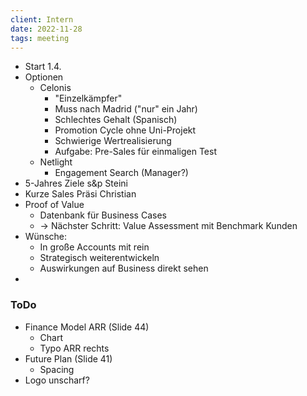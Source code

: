 ```yaml
---
client: Intern
date: 2022-11-28
tags: meeting
---
```


- Start 1.4.
- Optionen
	- Celonis
		- "Einzelkämpfer"
		- Muss nach Madrid ("nur" ein Jahr)
		- Schlechtes Gehalt (Spanisch)
		- Promotion Cycle ohne Uni-Projekt
		- Schwierige Wertrealisierung
		- Aufgabe: Pre-Sales für einmaligen Test
	- Netlight
		- Engagement Search (Manager?)
- 5-Jahres Ziele s&p Steini
- Kurze Sales Präsi Christian
- Proof of Value
	- Datenbank für Business Cases
	- -> Nächster Schritt: Value Assessment mit Benchmark Kunden
- Wünsche:
	- In große Accounts mit rein
	- Strategisch weiterentwickeln
	- Auswirkungen auf Business direkt sehen
- 



### ToDo
- Finance Model ARR (Slide 44)
	- Chart
	- Typo ARR rechts
- Future Plan (Slide 41)
	- Spacing
- Logo unscharf?